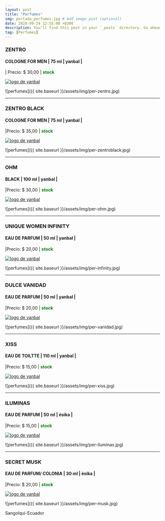 ```yaml
---
layout: post
title: "Perfumes"
img: portada_perfumes.jpg # Add image post (optional)
date: 2020-09-24 12:55:00 +0300
description: You’ll find this post in your `_posts` directory. Go ahead and edit it and re-build the site to see your changes. # Add post description (optional)
tag: [Perfumes]
---
```

### ZENTRO  
#### COLOGNE FOR MEN  | 75 ml | yanbal  |
| Precio: $ 30,00  | <b style='color:green'> stock </b>

[logo]: https://raw.githubusercontent.com/Betty-C/bef/gh-pages/assets/img/linkw.jpg
[ZENTRO2]: https://api.whatsapp.com/send?phone=593995957267&text=%C2%A1Hola!%20Me%20interesa%20este%20producto%20-%3E%20Colonia%20ZENTRO%20%20%20-%20yanbal "clic para abrir chat de whatsapp"
 [![logo de yanbal][logo]][ZENTRO2]

![perfumes]({{ site.baseurl }}/assets/img/per-zentro.jpg)
* * *
### ZENTRO BLACK  
#### COLOGNE FOR MEN  | 75 ml | yanbal  |
|Precio: $  35,00  | <b style='color:green'> stock </b>

[logo]: https://raw.githubusercontent.com/Betty-C/bef/gh-pages/assets/img/linkw.jpg
[BLACK2]: https://api.whatsapp.com/send?phone=593995957267&text=%C2%A1Hola!%20Me%20interesa%20este%20producto%20-%3E%20Colonia%20ZENTRO%20BLACK%20%20%20-%20yanbal "clic para abrir chat de whatsapp"
 [![logo de yanbal][logo]][BLACK2]

![perfumes]({{ site.baseurl }}/assets/img/per-zentroblack.jpg)
* * *
### OHM  
#### BLACK  | 100 ml | yanbal |
|Precio: $ 30,00   | <b style='color:green'> stock </b>

[logo]: https://raw.githubusercontent.com/Betty-C/bef/gh-pages/assets/img/linkw.jpg
[OHM4]: https://api.whatsapp.com/send?phone=593995957267&text=%C2%A1Hola!%20Me%20interesa%20este%20producto%20-%3E%20Colonia%20OHM%20BLACK%20%20%20-%20yanbal "clic para abrir chat de whatsapp"
 [![logo de yanbal][logo]][OHM4]

![perfumes]({{ site.baseurl }}/assets/img/per-ohm.jpg)
* * *
### UNIQUE WOMEN INFINITY
#### EAU DE PARFUM  | 50 ml | yanbal  | 
|Precio: $  20,00  | <b style='color:green'> stock </b>

[logo]: https://raw.githubusercontent.com/Betty-C/bef/gh-pages/assets/img/linkw.jpg
[INFINITY]:  https://api.whatsapp.com/send?phone=593995957267&text=%C2%A1Hola!%20Me%20interesa%20este%20producto%20-%3E%20Perfume%20UNIQUE%20WOMEN%20INFINITY%20%20%20%20-%20yanbal "clic para abrir chat de whatsapp"
 [![logo de yanbal][logo]][INFINITY]

![perfumes]({{ site.baseurl }}/assets/img/per-infinity.jpg)
* * *
### DULCE VANIDAD
#### EAU DE PARFUM  | 50 ml | yanbal  |
|Precio: $  20,00  | <b style='color:green'> stock </b>

[logo]: https://raw.githubusercontent.com/Betty-C/bef/gh-pages/assets/img/linkw.jpg
[VANIDAD]:  https://api.whatsapp.com/send?phone=593995957267&text=%C2%A1Hola!%20Me%20interesa%20este%20producto%20-%3E%20Perfume%20DULCE%20VANIDAD%20%20%20%20-%20yanbal "clic para abrir chat de whatsapp"
 [![logo de yanbal][logo]][VANIDAD]

![perfumes]({{ site.baseurl }}/assets/img/per-vanidad.jpg)
* * *
### XISS
#### EAU DE TOILTTE | 110 ml | yanbal |
|Precio: $  15,00  | <b style='color:green'> stock </b>

[logo]: https://raw.githubusercontent.com/Betty-C/bef/gh-pages/assets/img/linkw.jpg
[XISS]:  https://api.whatsapp.com/send?phone=593995957267&text=%C2%A1Hola!%20Me%20interesa%20este%20producto%20-%3E%20Perfume%20XISS%20%20%20%20-%20yanbal "clic para abrir chat de whatsapp"
 [![logo de yanbal][logo]][XISS]

![perfumes]({{ site.baseurl }}/assets/img/per-xiss.jpg)
* * *
### ILUMINAS
#### EAU DE PARFUM  | 50 ml | ésika |
|Precio: $  15,00  | <b style='color:green'> stock </b>

[logo]: https://raw.githubusercontent.com/Betty-C/bef/gh-pages/assets/img/linkw.jpg
[ILUMINAS]:  https://api.whatsapp.com/send?phone=593995957267&text=%C2%A1Hola!%20Me%20interesa%20este%20producto%20-%3E%20Perfume%20ILUMINAS%20-%20%C3%A9sika "clic para abrir chat de whatsapp"
 [![logo de yanbal][logo]][ILUMINAS]

![perfumes]({{ site.baseurl }}/assets/img/per-iluminas.jpg)
* * *
### SECRET MUSK
#### EAU DE PARFUM/ COLONIA   | 30 ml | ésika |
|Precio: $  20,00  | <b style='color:green'> stock </b>

[logo]: https://raw.githubusercontent.com/Betty-C/bef/gh-pages/assets/img/linkw.jpg
[MUSK]:  https://api.whatsapp.com/send?phone=593995957267&text=%C2%A1Hola!%20Me%20interesa%20este%20producto%20-%3E%20Perfume%20SECRET%20MUSK%20-%20%C3%A9sika "clic para abrir chat de whatsapp"
 [![logo de yanbal][logo]][MUSK]

![perfumes]({{ site.baseurl }}/assets/img/per-musk.jpg)

Sangolquí-Ecuador

